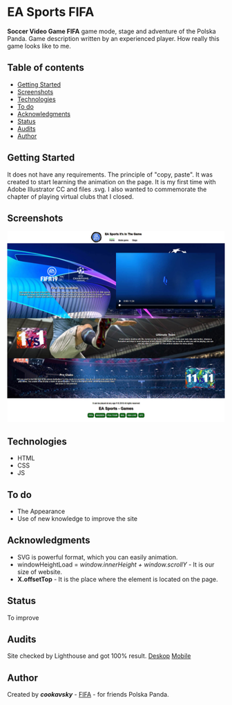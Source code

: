 # EA Sports FIFA
**Soccer Video Game FIFA** game mode, stage and adventure of the Polska Panda. Game description written by an experienced player. How really this game looks like to me.

## Table of contents
* [Getting Started](#getting-started)
* [Screenshots](#screenshots)
* [Technologies](#technologies)
* [To do](#to-do)
* [Acknowledgments](#acknowledgments)
* [Status](#status)
* [Audits](#audits)
* [Author](#author)

## Getting Started
It does not have any requirements. The principle of "copy, paste". It was created to start learning the animation on the page. It is my first time with Adobe Illustrator CC and files .svg. I also wanted to commemorate the chapter of playing virtual clubs that I closed.

## Screenshots
![Example screenshot](./img/screencapture.jpg)

## Technologies
* HTML
* CSS
* JS

## To do
* The Appearance
* Use of new knowledge to improve the site

## Acknowledgments
* SVG is powerful format, which you can easily animation.
* windowHeightLoad = _window.innerHeight + window.scrollY_ - It is our size of website.
* **X.offsetTop** - It is the place where the element is located on the page.

## Status
To improve

## Audits
Site checked by Lighthouse and got 100% result.
[Deskop](./audits/cookavsky.com-100%-Deskop)
[Mobile](./audits/cookavsky.com-100%-Mobile)

## Author
Created by **_cookavsky_** - [FIFA](https://cookavsky.com/FIFA_Soccer_Games) - for friends Polska Panda.
